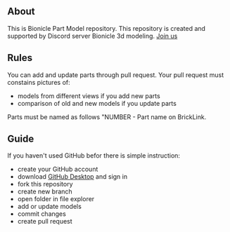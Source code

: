 ## About

This is Bionicle Part Model repository. This repository is created and supported by Discord server Bionicle 3d modeling.
[Join us](https://discord.gg/XS7yjdg "Join us")

## Rules

You can add and update parts through pull request. Your pull request must constains pictures of:
- models from different views if you add new parts
- comparison of old and new models if you update parts

Parts must be named as follows "NUMBER - Part name on BrickLink.

## Guide

If you haven't used GitHub befor there is simple instruction:
- create your GitHub account
- download [GitHub Desktop](https://desktop.github.com/ "GitHub Desktop") and sign in
- fork this repository
- create new branch
- open folder in file explorer
- add or update models
- commit changes
- create pull request
